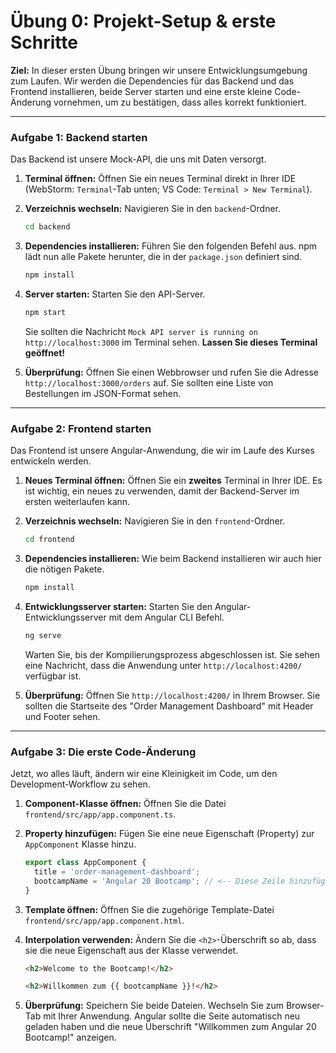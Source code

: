 # Übung 0: Projekt-Setup & erste Schritte

**Ziel:** In dieser ersten Übung bringen wir unsere Entwicklungsumgebung zum Laufen. Wir werden die Dependencies für das Backend und das Frontend installieren, beide Server starten und eine erste kleine Code-Änderung vornehmen, um zu bestätigen, dass alles korrekt funktioniert.

-----

### Aufgabe 1: Backend starten

Das Backend ist unsere Mock-API, die uns mit Daten versorgt.

1.  **Terminal öffnen:** Öffnen Sie ein neues Terminal direkt in Ihrer IDE (WebStorm: `Terminal`-Tab unten; VS Code: `Terminal > New Terminal`).

2.  **Verzeichnis wechseln:** Navigieren Sie in den `backend`-Ordner.

    ```bash
    cd backend
    ```

3.  **Dependencies installieren:** Führen Sie den folgenden Befehl aus. npm lädt nun alle Pakete herunter, die in der `package.json` definiert sind.

    ```bash
    npm install
    ```

4.  **Server starten:** Starten Sie den API-Server.

    ```bash
    npm start
    ```

    Sie sollten die Nachricht `Mock API server is running on http://localhost:3000` im Terminal sehen. **Lassen Sie dieses Terminal geöffnet\!**

5.  **Überprüfung:** Öffnen Sie einen Webbrowser und rufen Sie die Adresse `http://localhost:3000/orders` auf. Sie sollten eine Liste von Bestellungen im JSON-Format sehen.

-----

### Aufgabe 2: Frontend starten

Das Frontend ist unsere Angular-Anwendung, die wir im Laufe des Kurses entwickeln werden.

1.  **Neues Terminal öffnen:** Öffnen Sie ein **zweites** Terminal in Ihrer IDE. Es ist wichtig, ein neues zu verwenden, damit der Backend-Server im ersten weiterlaufen kann.

2.  **Verzeichnis wechseln:** Navigieren Sie in den `frontend`-Ordner.

    ```bash
    cd frontend
    ```

3.  **Dependencies installieren:** Wie beim Backend installieren wir auch hier die nötigen Pakete.

    ```bash
    npm install
    ```

4.  **Entwicklungsserver starten:** Starten Sie den Angular-Entwicklungsserver mit dem Angular CLI Befehl.

    ```bash
    ng serve
    ```

    Warten Sie, bis der Kompilierungsprozess abgeschlossen ist. Sie sehen eine Nachricht, dass die Anwendung unter `http://localhost:4200/` verfügbar ist.

5.  **Überprüfung:** Öffnen Sie `http://localhost:4200/` in Ihrem Browser. Sie sollten die Startseite des "Order Management Dashboard" mit Header und Footer sehen.

-----

### Aufgabe 3: Die erste Code-Änderung

Jetzt, wo alles läuft, ändern wir eine Kleinigkeit im Code, um den Development-Workflow zu sehen.

1.  **Component-Klasse öffnen:** Öffnen Sie die Datei `frontend/src/app/app.component.ts`.

2.  **Property hinzufügen:** Fügen Sie eine neue Eigenschaft (Property) zur `AppComponent` Klasse hinzu.

    ```typescript
    export class AppComponent {
      title = 'order-management-dashboard';
      bootcampName = 'Angular 20 Bootcamp'; // <-- Diese Zeile hinzufügen
    }
    ```

3.  **Template öffnen:** Öffnen Sie die zugehörige Template-Datei `frontend/src/app/app.component.html`.

4.  **Interpolation verwenden:** Ändern Sie die `<h2>`-Überschrift so ab, dass sie die neue Eigenschaft aus der Klasse verwendet.

    ```html
    <h2>Welcome to the Bootcamp!</h2>

    <h2>Willkommen zum {{ bootcampName }}!</h2>
    ```

5.  **Überprüfung:** Speichern Sie beide Dateien. Wechseln Sie zum Browser-Tab mit Ihrer Anwendung. Angular sollte die Seite automatisch neu geladen haben und die neue Überschrift "Willkommen zum Angular 20 Bootcamp\!" anzeigen.

